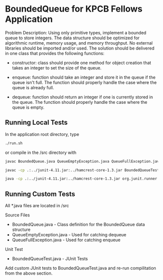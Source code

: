 BoundedQueue for KPCB Fellows Application
============

Problem Description: 
Using only primitive types, implement a bounded queue to store integers. The data structure should be optimized for algorithmic runtime, memory usage, and memory throughput. No external libraries should be imported and/or used. The solution should be delivered in one class that provides the following functions:

 * constructor: class should provide one method for object creation that takes an integer to set the size of the queue.

 * enqueue: function should take an integer and store it in the queue if the queue isn't full. The function should properly handle the case where the queue is already full.
 
 * dequeue: function should return an integer if one is currently stored in the queue. The function should properly handle the case where the queue is empty.


Running Local Tests
------
In the application root directory, type

```bash
./run.sh
```

or compile in the /src directory with

```bash
javac BoundedQueue.java QueueEmptyException.java QueueFullException.java
```

```bash
javac -cp .:../junit-4.11.jar:../hamcrest-core-1.3.jar BoundedQueueTest.java
```

```bash
java -cp .:../junit-4.11.jar:../hamcrest-core-1.3.jar org.junit.runner.JUnitCore BoundedQueueTest.java
```

Running Custom Tests
------
All *.java files are located in /src

Source Files
* BoundedQueue.java - Class definition for the BoundedQueue data structure 
* QueueEmptyException.java - Used for catching dequeue
* QueueFullException.java - Used for catching enqueue

Unit Test
* BoundedQueueTest.java - JUnit Tests


Add custom JUnit tests to BoundedQueueTest.java and re-run compilitation from the above section.